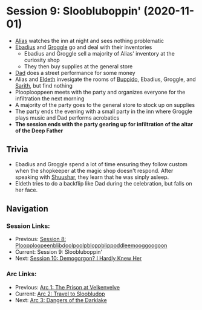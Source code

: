 # Session 9: Sloobluboppin' (2020-11-01)
* [Alias](../../characters/pcs/alias.md) watches the inn at night and sees nothing problematic
* [Ebadius](../../characters/pcs/ebadius.md) and [Groggle](../../characters/pcs/groggle.md) go and deal with their inventories
    * Ebadius and Groggle sell a majority of Alias' inventory at the curiosity shop
    * They then buy supplies at the general store
* [Dad](../../characters/pcs/dad.md) does a street performance for some money
* Alias and [Eldeth](../../characters/party/eldeth.md) invesigate the rooms of [Buppido](../../characters/party/buppido.md), Ebadius, Groggle, and [Sarith](../../characters/party/sarith.md), but find nothing
* Plooplooppeen meets with the party and organizes everyone for the infiltration the next morning
* A majority of the party goes to the general store to stock up on supplies
* The party ends the evening with a small party in the inn where Groggle plays music and Dad performs acrobatics
* **The session ends with the party gearing up for infiltration of the altar of the Deep Father**

## Trivia
* Ebadius and Groggle spend a lot of time ensuring they follow custom when the shopkeeper at the magic shop doesn't respond. After speaking with [Shuushar](../../characters/party/shuushar.md), they learn that he was sinply asleep.
* Eldeth tries to do a backflip like Dad during the celebration, but falls on her face.

## Navigation
### Session Links:
* Previous: [Session 8: Ploopploopeenblibdoolpoolpbloppblippoddleemooggoogoon](session08-2020-09-27.md)
* Current: Session 9: Sloobluboppin'
* Next: [Session 10: Demogorgon? I Hardly Knew Her](session10-2020-11-08.md)

### Arc Links:
* Previous: [Arc 1: The Prison at Velkenvelve](../arc01/info.md)
* Current: [Arc 2: Travel to Sloobludop](info.md)
* Next: [Arc 3: Dangers of the Darklake](../arc03/info.md)
